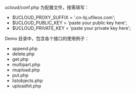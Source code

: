 ucloud/conf.php 为配置文件，按需填写：

-    $UCLOUD_PROXY_SUFFIX = '.cn-bj.ufileos.com';
-    $UCLOUD_PUBLIC_KEY = 'paste your public key here';
-    $UCLOUD_PRIVATE_KEY = 'paste your private key here';


Demo 目录中，包含各个接口的使用例子：
-    append.php
-    delete.php
-    get.php
-    multipart.php
-    mupload.php
-    put.php
-    listobjects.php
-    uploadhit.php
